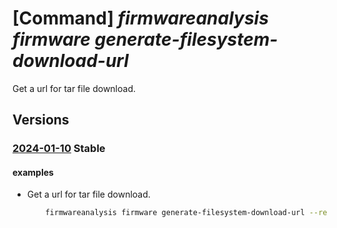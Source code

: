 # [Command] _firmwareanalysis firmware generate-filesystem-download-url_

Get a url for tar file download.

## Versions

### [2024-01-10](/Resources/mgmt-plane/L3N1YnNjcmlwdGlvbnMve30vcmVzb3VyY2Vncm91cHMve30vcHJvdmlkZXJzL21pY3Jvc29mdC5pb3RmaXJtd2FyZWRlZmVuc2Uvd29ya3NwYWNlcy97fS9maXJtd2FyZXMve30vZ2VuZXJhdGVmaWxlc3lzdGVtZG93bmxvYWR1cmw=/2024-01-10.xml) **Stable**

<!-- mgmt-plane /subscriptions/{}/resourcegroups/{}/providers/microsoft.iotfirmwaredefense/workspaces/{}/firmwares/{}/generatefilesystemdownloadurl 2024-01-10 -->

#### examples

- Get a url for tar file download.
    ```bash
        firmwareanalysis firmware generate-filesystem-download-url --resource-group {ResourceGroupName} --workspace-name {workspaceName} --firmware-id {firmwareId}
    ```
